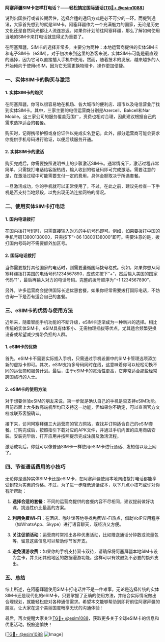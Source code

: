 **阿塞拜疆SIM卡怎样打电话？——轻松搞定国际通话[[TG💪+ @esim1088](https://t.me/s/esim1088)]**

说到出国旅行或者长期居住，选择合适的通讯方式是必不可少的一环。而提到通讯，大家首先想到的就是SIM卡。阿塞拜疆作为一个充满魅力的国家，无论是历史文化还是自然风光都让人流连忘返。如果你计划前往阿塞拜疆，那么了解如何使用当地的SIM卡来打电话就显得尤为重要了。

在阿塞拜疆，SIM卡的选择非常多，主要分为两种：本地运营商提供的实体SIM卡和电子SIM卡（eSIM）。对于初次来到这里的游客来说，实体SIM卡可能是最直观的选择，因为它可以直接插入手机中使用。然而，随着技术的发展，越来越多的人开始倾向于使用eSIM，因为它无需更换物理卡，操作更加便捷。

### 一、实体SIM卡的购买与激活

#### 1. 实体SIM卡的购买
在阿塞拜疆，你可以很容易地在机场、各大城市的便利店、超市以及电信营业厅找到实体SIM卡。其中，三家主要的电信运营商分别是Azercell、Bakcell和Nar Mobile。这三家公司的服务覆盖范围广，资费也相对合理，因此建议根据自己的需求选择适合的套餐。

购买时，记得携带护照或身份证件以完成实名登记。此外，部分运营商可能会要求你提供手机号码进行验证，以便后续服务开通。

#### 2. 实体SIM卡的激活
购买完成后，你需要按照说明书上的步骤激活SIM卡。通常情况下，激活过程非常简单，只需拨打电话给客服热线，输入收到的验证码即可完成激活。需要注意的是，在激活过程中可能需要支付一定的费用，具体金额取决于所选套餐。

一旦激活成功，你的手机就可以正常使用了。不过，在此之前，建议先检查一下手机是否支持当地频段，以免出现无法连接网络的情况。

### 二、使用实体SIM卡打电话

#### 1. 国内电话拨打
在国内拨打号码时，只需直接输入对方的手机号码即可。例如，如果要拨打中国的手机号码13800138000，只需按下“+86 13800138000”即可。需要注意的是，拨打国内号码时不需要额外加区号。

#### 2. 国际电话拨打
当你需要拨打其他国家的电话时，则需要遵循国际拨号格式。例如，如果你想从阿塞拜疆拨打美国的电话号码1234567890，应该先按下“+”，然后输入美国的国家代码“1”，最后再输入对方的电话号码。完整的拨号顺序为“+1 1234567890”。

另外，许多运营商会提供国际长途优惠套餐，如果你经常需要拨打国际电话，不妨咨询一下是否有适合自己的套餐。

### 三、eSIM卡的优势与使用方法

近年来，随着智能手机功能的不断升级，eSIM卡逐渐成为一种新兴的选择。相比传统的实体SIM卡，eSIM具有体积小、无需物理插拔等优点，尤其适合频繁更换设备或希望减少携带负担的人群。

#### 1. eSIM卡的优势
首先，eSIM卡不需要实际插入手机，只需通过手机设置中的SIM卡管理选项添加新的虚拟卡即可。其次，eSIM支持多号码同时在线，这意味着你可以轻松切换不同的运营商和服务计划。最后，由于eSIM卡的灵活性更高，它非常适合那些经常跨国旅行的人士。

#### 2. eSIM卡的使用方法
对于想要体验eSIM的朋友来说，第一步就是确认自己的手机是否支持eSIM功能。目前市面上大多数高端机型均已支持这一功能，但如果你不确定，可以查阅官方文档或联系客服确认。

接下来，访问阿塞拜疆三大运营商的官方网站，查找并订购适合自己的eSIM套餐。订购完成后，按照指引下载对应的APK文件，并通过手机内置的应用商店安装。安装完毕后，打开应用并按照提示完成注册及激活流程。

激活成功后，你就可以像普通SIM卡一样使用eSIM卡进行通话、发短信以及上网了。

### 四、节省通话费用的小技巧

无论你是选择实体SIM卡还是eSIM卡，在阿塞拜疆使用本地网络拨打电话都能享受到较为实惠的价格。不过，为了进一步降低通话成本，以下几点小技巧或许对你有所帮助：

1. **选择合适的套餐**：不同的运营商提供的套餐内容不尽相同，建议提前做好功课，挑选性价比最高的方案。
   
2. **利用免费Wi-Fi**：在酒店、咖啡馆等地寻找免费Wi-Fi热点，借助VoIP应用程序（如WhatsApp、Skype）进行语音聊天，既经济又方便。

3. **关注促销活动**：运营商时常推出各种优惠活动，比如赠送通话分钟数或流量包等，留意这些信息可以帮助你节省开支。

4. **避免漫游收费**：如果你的手机支持双卡双待，请确保将阿塞拜疆本地SIM卡设为主卡，并关闭其他地区的数据漫游功能，这样可以有效避免不必要的额外支出。

### 五、总结

综上所述，在阿塞拜疆使用SIM卡打电话并不是一件难事。无论是选择传统的实体SIM卡还是现代化的eSIM卡，只要掌握了正确的使用方法，并结合实际情况做出合理规划，就能轻松应对各种通信需求。希望本文能够帮助到即将前往阿塞拜疆的朋友，让大家在这个美丽国度畅享无忧的沟通体验！

最后，再次提醒大家关注[TG💪+ @esim1088](https://t.me/s/esim1088)，获取更多关于全球eSIM卡的信息和优惠活动。祝旅途愉快！

[[TG💪+ @esim1088](https://t.me/s/esim1088) ![Image](https://i.postimg.cc/4NQfJmqS/Snipaste-2025-05-13-00-14-12.png)]